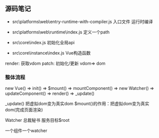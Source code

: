 ## 源码笔记
- src\platforms\web\entry-runtime-with-compiler.js
入口文件 运行时编译


- src\platforms\web\runtime\index.js
定义一个path

- src\core\index.js
初始化全局api

- src\core\instance\index.js
Vue构造函数

render: 获取vdom
patch: 初始化/更新 vdom=> dom


### 整体流程
new Vue() => init() => $mount() => mountComponent() =>
new Watcher() => updateComponent() => render() => _update()

_update() 把虚拟dom变为真实dom
$mount()的作用：把虚拟dom变为真实dom(完成页面渲染)

Watcher 总裁秘书 服务目标$root

一个组件一个watcher
